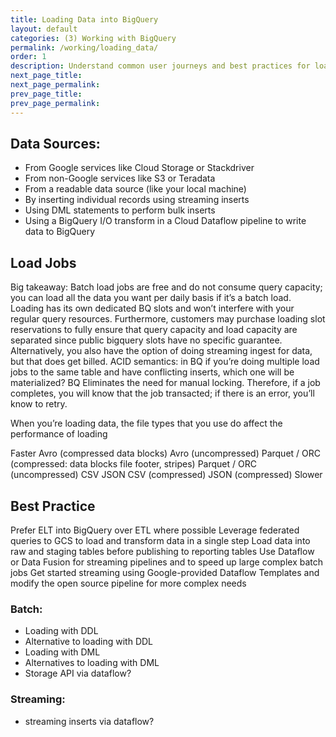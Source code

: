 ```yaml
---
title: Loading Data into BigQuery
layout: default
categories: (3) Working with BigQuery
permalink: /working/loading_data/
order: 1
description: Understand common user journeys and best practices for loading data into BigQuery
next_page_title: 
next_page_permalink: 
prev_page_title: 
prev_page_permalink: 
---
```



## Data Sources:
- From Google services like Cloud Storage or Stackdriver
- From non-Google services like S3 or Teradata
- From a readable data source (like your local machine)
- By inserting individual records using streaming inserts
- Using DML statements to perform bulk inserts
- Using a BigQuery I/O transform in a Cloud Dataflow pipeline to write data to BigQuery


## Load Jobs
Big takeaway: Batch load jobs are free and do not consume query capacity; you can load all the data you want per daily basis if it’s a batch load. 
Loading has its own dedicated BQ slots and won’t interfere with your regular query resources. Furthermore, customers may purchase loading slot reservations to fully ensure that query capacity and load capacity are separated since public bigquery slots have no specific guarantee.
Alternatively, you also have the option of doing streaming ingest for data, but that does get billed. 
ACID semantics: in BQ if you’re doing multiple load jobs to the same table and have conflicting inserts, which one will be materialized?
BQ Eliminates the need for manual locking. Therefore, if a job completes, you will know that the job transacted; if there is an error, you’ll know to retry. 

When you’re loading data, the file types that you use do affect the performance of loading 

Faster
Avro (compressed data blocks)
Avro (uncompressed)
Parquet / ORC (compressed: data blocks file footer, stripes) 
Parquet / ORC (uncompressed) 
CSV
JSON
CSV (compressed)
JSON (compressed)
Slower


## Best Practice
Prefer ELT into BigQuery over ETL where possible
Leverage federated queries to GCS to load and transform data in a single step
Load data into raw and staging tables before publishing to reporting tables
Use Dataflow or Data Fusion for streaming pipelines and to speed up large complex batch jobs
Get started streaming using Google-provided Dataflow Templates and modify the open source pipeline for more complex needs


### Batch:
- Loading with DDL
- Alternative to loading with DDL
- Loading with DML
- Alternatives to loading with DML
- Storage API via dataflow?

### Streaming:
- streaming inserts via dataflow?
